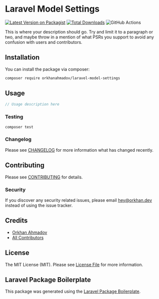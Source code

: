 # Laravel Model Settings

[![Latest Version on Packagist](https://img.shields.io/packagist/v/orkhanahmadov/laravel-model-settings.svg?style=flat-square)](https://packagist.org/packages/orkhanahmadov/laravel-model-settings)
[![Total Downloads](https://img.shields.io/packagist/dt/orkhanahmadov/laravel-model-settings.svg?style=flat-square)](https://packagist.org/packages/orkhanahmadov/laravel-model-settings)
![GitHub Actions](https://github.com/orkhanahmadov/laravel-model-settings/actions/workflows/main.yml/badge.svg)

This is where your description should go. Try and limit it to a paragraph or two, and maybe throw in a mention of what PSRs you support to avoid any confusion with users and contributors.

## Installation

You can install the package via composer:

```bash
composer require orkhanahmadov/laravel-model-settings
```

## Usage

```php
// Usage description here
```

### Testing

```bash
composer test
```

### Changelog

Please see [CHANGELOG](CHANGELOG.md) for more information what has changed recently.

## Contributing

Please see [CONTRIBUTING](CONTRIBUTING.md) for details.

### Security

If you discover any security related issues, please email hey@orkhan.dev instead of using the issue tracker.

## Credits

-   [Orkhan Ahmadov](https://github.com/orkhanahmadov)
-   [All Contributors](../../contributors)

## License

The MIT License (MIT). Please see [License File](LICENSE.md) for more information.

## Laravel Package Boilerplate

This package was generated using the [Laravel Package Boilerplate](https://laravelpackageboilerplate.com).
